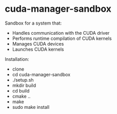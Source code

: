 # cuda-manager-sandbox

Sandbox for a system that:
- Handles communication with the CUDA driver
- Performs runtime compilation of CUDA kernels
- Manages CUDA devices
- Launches CUDA kernels

Installation:
- clone
- cd cuda-manager-sandbox
- ./setup.sh
- mkdir build
- cd build
- cmake ..
- make
- sudo make install
